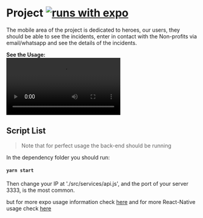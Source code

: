 # **Project** [![runs with expo](https://img.shields.io/badge/Runs%20with%20Expo-000.svg?style=flat-square&logo=EXPO&labelColor=f3f3f3&logoColor=000)](https://expo.io/)
The mobile area of the project is dedicated to heroes, our users, they should be able to see the incidents, enter in contact with the Non-profits via email/whatsapp and see the details of the incidents. <br />

**See the Usage:** <br />
![usage](https://i.imgur.com/l4N2MPM.mp4)


## Script List
> Note that for perfect usage the back-end should be running <br />

In the dependency folder you should run:

#### `yarn start` <br />

Then change your IP at './src/services/api.js', and the port of your server 3333, is the most common.

but for more expo usage information check [here](https://docs.expo.io/) and for more React-Native usage check [here](https://github.com/facebook/react-native-website)
